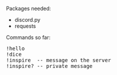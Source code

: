 Packages needed:

* discord.py
* requests


Commands so far:

<pre>
!hello
!dice
!inspire  -- message on the server
!inspire? -- private message
</pre>
